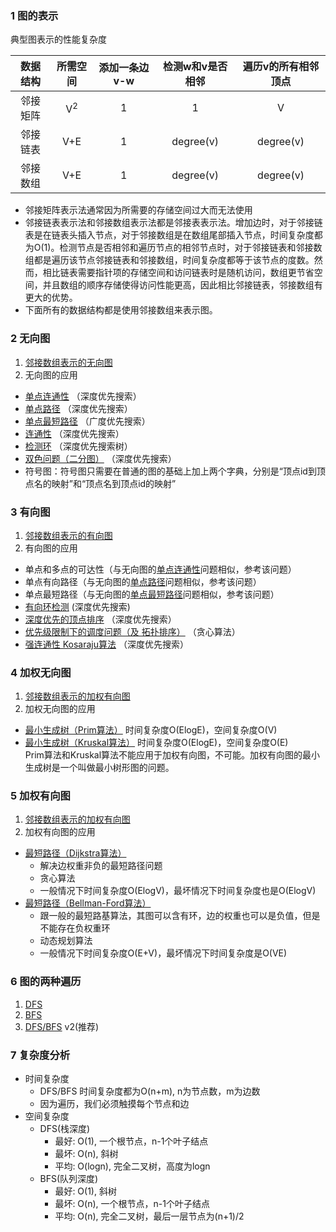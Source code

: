 ### 1 图的表示
典型图表示的性能复杂度  

|数据结构|所需空间|添加一条边v-w|检测w和v是否相邻|遍历v的所有相邻顶点|
|:---:|:---:|:---:|:---:|:---:|
|邻接矩阵|V<sup>2</sup>|1|1|V|
|邻接链表|V+E|1|degree(v)|degree(v)|
|邻接数组|V+E|1|degree(v)|degree(v)|
- 邻接矩阵表示法通常因为所需要的存储空间过大而无法使用
- 邻接链表表示法和邻接数组表示法都是邻接表表示法。增加边时，对于邻接链表是在链表头插入节点，对于邻接数组是在数组尾部插入节点，时间复杂度都为O(1)。检测节点是否相邻和遍历节点的相邻节点时，对于邻接链表和邻接数组都是遍历该节点邻接链表和邻接数组，时间复杂度都等于该节点的度数。然而，相比链表需要指针项的存储空间和访问链表时是随机访问，数组更节省空间，并且数组的顺序存储使得访问性能更高，因此相比邻接链表，邻接数组有更大的优势。
- 下面所有的数据结构都是使用邻接数组来表示图。


### 2 无向图
1. [邻接数组表示的无向图](./Graph.h)
2. 无向图的应用
 - [单点连通性](../../Algorithms/graph/DepthFirstSearch.cpp) （深度优先搜索）
 - [单点路径](../../Algorithms/graph/DepthFirstPaths.cpp) （深度优先搜索）
 - [单点最短路径](../../Algorithms/graph/BreadthFirstPaths.cpp) （广度优先搜索）
 - [连通性](../../Algorithms/graph/ConnectedComponent.cpp) （深度优先搜索）
 - [检测环](../../Algorithms/graph/Cycle.cpp) （深度优先搜索树）
 - [双色问题（二分图）](../../Algorithms/graph/TwoColor.cpp) （深度优先搜索）
 - 符号图：符号图只需要在普通的图的基础上加上两个字典，分别是“顶点id到顶点名的映射”和“顶点名到顶点id的映射”  

### 3 有向图
1. [邻接数组表示的有向图](./Digraph.h)
2. 有向图的应用
 - 单点和多点的可达性（与无向图的[单点连通性](../../Algorithms/graph/DepthFirstSearch.cpp)问题相似，参考该问题）  
 - 单点有向路径（与无向图的[单点路径](../../Algorithms/graph/DepthFirstPaths.cpp)问题相似，参考该问题）  
 - 单点最短路径（与无向图的[单点最短路径](../../Algorithms/graph/BreadthFirstPaths.cpp)问题相似，参考该问题）
 - [有向环检测](../../Algorithms/graph/DirectedCycle.cpp) (深度优先搜索)
 - [深度优先的顶点排序](../../Algorithms/graph/DepthFirstOrder.cpp) （深度优先搜索）
 - [优先级限制下的调度问题（及 拓扑排序）](../../Algorithms/graph/topologicalOrder.cpp) （贪心算法）
 - [强连通性 Kosaraju算法](../../Algorithms/graph/Kosaraju.cpp) （深度优先搜索）


### 4 加权无向图
1. [邻接数组表示的加权有向图](./EdgeWeightedGraph.h)
2. 加权无向图的应用
 - [最小生成树（Prim算法）](../../Algorithms/graph/PrimMST.cpp) 时间复杂度O(ElogE)，空间复杂度O(V)
 - [最小生成树（Kruskal算法）](../../Algorithms/graph/KruskalMST.cpp) 时间复杂度O(ElogE)，空间复杂度O(E)
<br />Prim算法和Kruskal算法不能应用于加权有向图，不可能。加权有向图的最小生成树是一个叫做最小树形图的问题。

### 5 加权有向图
1. [邻接数组表示的加权有向图](./EdgeWeightedDigraph.h)
2. 加权有向图的应用
 - [最短路径（Dijkstra算法）](../../Algorithms/graph/Dijkstra.cpp)
     - 解决边权重非负的最短路径问题
     - 贪心算法
     - 一般情况下时间复杂度O(ElogV)，最坏情况下时间复杂度也是O(ElogV)
 - [最短路径（Bellman-Ford算法）](../../Algorithms/graph/Bellman_Ford.cpp)
     - 跟一般的最短路基算法，其图可以含有环，边的权重也可以是负值，但是不能存在负权重环
     - 动态规划算法
     - 一般情况下时间复杂度O(E+V)，最坏情况下时间复杂度是O(VE)

### 6 图的两种遍历
1. [DFS](./traverse.cpp)
2. [BFS](./traverse.cpp)
3. [DFS/BFS](./traverse.cpp#L116) v2(推荐)

### 7 复杂度分析
- 时间复杂度
    - DFS/BFS 时间复杂度都为O(n+m), n为节点数，m为边数
    - 因为遍历，我们必须触摸每个节点和边
- 空间复杂度
    - DFS(栈深度)
        - 最好: O(1), 一个根节点，n-1个叶子结点
        - 最坏: O(n), 斜树
        - 平均: O(logn), 完全二叉树，高度为logn
    - BFS(队列深度)
        - 最好: O(1), 斜树
        - 最坏: O(n), 一个根节点，n-1个叶子结点
        - 平均: O(n), 完全二叉树，最后一层节点为(n+1)/2



